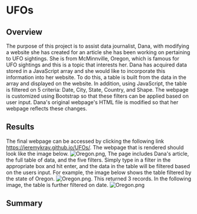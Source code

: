 # UFOs
## Overview
The purpose of this project is to assist data journalist, Dana, with modifying a website she has created for an article she has been working on pertaining to UFO sightings. She is from McMinnville, Oregon, which is famous for UFO sightings and this is a topic that interests her. Dana has acquired data stored in a JavaScript array and she would like to incorporate this information into her website. To do this, a table is built from the data in the array and displayed on the website. In addition, using JavaScript, the table is filtered on 5 criteria: Date, City, State, Country, and Shape. The webpage is customized using Bootstrap so that these filters can be applied based on user input. Dana's original webpage's HTML file is modified so that her webpage reflects these changes.  
## Results
The final webpage can be accessed by clicking the following link https://jeremykray.github.io/UFOs/. The webpage that is rendered should look like the image below. ![Oregon.png](path), The page includes Dana's article, the full table of data, and the five filters. Simply type in a filter in the appropriate box and hit enter, and the data in the table will be filtered based on the users input. For example, the image below shows the table filtered by the state of Oregon. ![Oregon.png](path). This returned 3 records. In the following image, the table is further filtered on date. ![Oregon.png](path)
## Summary
